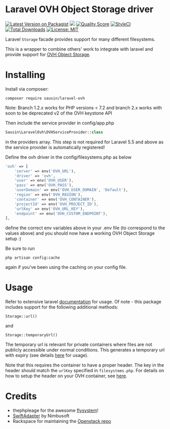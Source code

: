 # Laravel OVH Object Storage driver


[![Latest Version on Packagist](https://img.shields.io/packagist/v/sausin/laravel-ovh.svg?style=flat-square)](https://packagist.org/packages/sausin/laravel-ovh)
[![](https://github.com/sausin/laravel-ovh/workflows/CI%20laravel-ovh/badge.svg?branch=master)](https://github.com/sausin/laravel-ovh/actions?query=workflow%3A%22CI+laravel-ovh%22)
[![Quality Score](https://img.shields.io/scrutinizer/g/sausin/laravel-ovh.svg?style=flat-square)](https://scrutinizer-ci.com/g/sausin/laravel-ovh)
[![StyleCI](https://styleci.io/repos/85194981/shield?branch=master)](https://styleci.io/repos/85194981)
[![Total Downloads](https://img.shields.io/packagist/dt/sausin/laravel-ovh.svg?style=flat-square)](https://packagist.org/packages/sausin/laravel-ovh)
[![License: MIT](https://img.shields.io/badge/License-MIT-yellow.svg?style=flat-square)](https://opensource.org/licenses/MIT)


Laravel `Storage` facade provides support for many different filesystems.

This is a wrapper to combine others' work to integrate with laravel and provide support for [OVH Object Storage](https://www.ovh.ie/public-cloud/storage/object-storage/).

# Installing

Install via composer:
```
composer require sausin/laravel-ovh
```
Note: Branch 1.2.x works for PHP versions < 7.2 and branch 2.x works with soon to be deprecated v2 of the OVH keystone API

Then include the service provider in config/app.php
```php
Sausin\LaravelOvh\OVHServiceProvider::class
```
in the providers array. This step is not required for Laravel 5.5 and above as the service provider is automatically registered!

Define the ovh driver in the config/filesystems.php
as below
```php
'ovh' => [
    'server' => env('OVH_URL'),
    'driver' => 'ovh',
    'user' => env('OVH_USER'),
    'pass' => env('OVH_PASS'),
    'userDomain' => env('OVH_USER_DOMAIN', 'Default'),
    'region' => env('OVH_REGION'),
    'container' => env('OVH_CONTAINER'),
    'projectId' => env('OVH_PROJECT_ID'),
    'urlKey' => env('OVH_URL_KEY'),
    'endpoint' => env('OVH_CUSTOM_ENDPOINT'),
],
```

define the correct env variables above in your .env file (to correspond to the values above) and you should now have a working OVH Object Storage setup :)

Be sure to run
```
php artisan config:cache
```
again if you've been using the caching on your config file.


# Usage

Refer to extensive laravel [documentation](https://laravel.com/docs/5.5/filesystem) for usage. Of note - this package includes support for the following additional methods:

`Storage::url()`

and

`Storage::temporaryUrl()`

The temporary url is relevant for private containers where files are not publicly accessible under normal conditions. This generates a temporary url with expiry (see details [here](https://github.com/laravel/framework/pull/20375) for usage).

Note that this requires the container to have a proper header. The key in the header should match the `urlKey` specified in `filesystems.php`. For details on how to setup the header on your OVH container, see [here](https://docs.ovh.com/gb/en/public-cloud/share_an_object_via_a_temporary_url/#generate-the-key).

# Credits
- thephpleage for the awesome [flysystem](https://github.com/thephpleague/flysystem)!
- [SwiftAdapter](https://github.com/nimbusoftltd/flysystem-openstack-swift) by Nimbusoft
- Rackspace for maintaining the [Openstack repo](https://github.com/php-opencloud/openstack)

